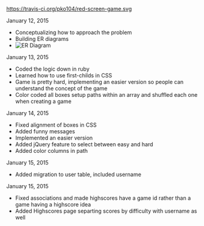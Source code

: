 https://travis-ci.org/pko104/red-screen-game.svg


January 12, 2015
- Conceptualizing how to approach the problem
- Building ER diagrams
- ![ER Diagram](http://i.imgur.com/UsRzvqn.png)

January 13, 2015
- Coded the logic down in ruby
- Learned how to use first-childs in CSS
- Game is pretty hard, implementing an easier version so people can understand the concept of the game
- Color coded all boxes setup paths within an array and shuffled each one when creating a game

January 14, 2015
- Fixed alignment of boxes in CSS
- Added funny messages
- Implemented an easier version
- Added jQuery feature to select between easy and hard
- Added color columns in path

January 15, 2015
- Added migration to user table, included username

January 15, 2015
- Fixed associations and made highscores have a game id rather than a game having a highscore idea
- Added Highscores page separting scores by difficulty with username as well



